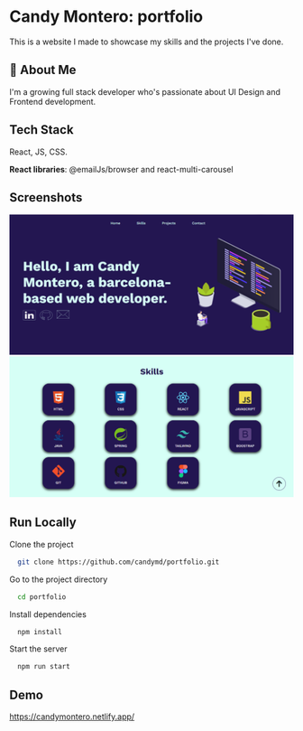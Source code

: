 
# Candy Montero: portfolio

This is a website I made to showcase my skills and the projects I've done. 

## 🚀 About Me
I'm a growing full stack developer who's passionate about UI Design and Frontend development.


## Tech Stack
 React, JS, CSS.   

 **React libraries**: @emailJs/browser and react-multi-carousel




## Screenshots

![Screenshot](https://github.com/candymd/portfolio/blob/main/src/assets/projects-images/portfolio.png)
![Screenshot](https://github.com/candymd/portfolio/blob/main/src/assets/projects-images/portfolio-skills-section.png)


## Run Locally

Clone the project

```bash
  git clone https://github.com/candymd/portfolio.git
```

Go to the project directory

```bash
  cd portfolio
```

Install dependencies

```bash
  npm install
```

Start the server

```bash
  npm run start
```


## Demo

https://candymontero.netlify.app/

